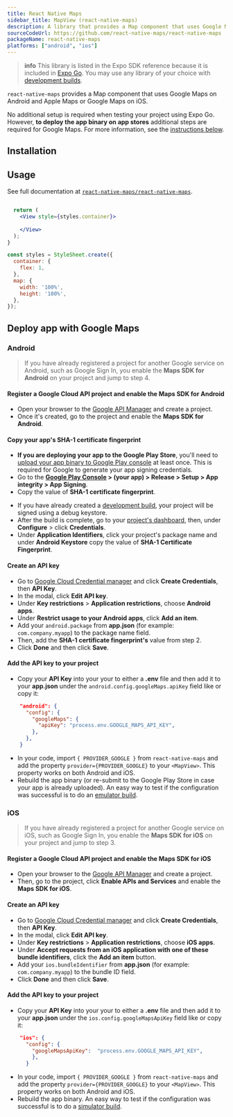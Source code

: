 ```yaml
---
title: React Native Maps
sidebar_title: MapView (react-native-maps)
description: A library that provides a Map component that uses Google Maps on Android and Apple Maps or Google Maps on iOS.
sourceCodeUrl: https://github.com/react-native-maps/react-native-maps
packageName: react-native-maps
platforms: ["android", "ios"]
---
```


> **info** This library is listed in the Expo SDK reference because it is included in [Expo Go](https://expo.dev/go). You may use any library of your choice with [development builds](/develop/development-builds/introduction/).

`react-native-maps` provides a Map component that uses Google Maps on Android and Apple Maps or Google Maps on iOS.

No additional setup is required when testing your project using Expo Go. However, **to deploy the app binary on app stores** additional steps are required for Google Maps. For more information, see the [instructions below](#deploy-app-with-google-maps).

## Installation

## Usage

See full documentation at [`react-native-maps/react-native-maps`](https://github.com/react-native-maps/react-native-maps).

```jsx

  return (
    <View style={styles.container}>
      
    </View>
  );
}

const styles = StyleSheet.create({
  container: {
    flex: 1,
  },
  map: {
    width: '100%',
    height: '100%',
  },
});
```

## Deploy app with Google Maps

### Android

> If you have already registered a project for another Google service on Android, such as Google Sign In, you enable the **Maps SDK for Android** on your project and jump to step 4.

#### Register a Google Cloud API project and enable the Maps SDK for Android

- Open your browser to the [Google API Manager](https://console.developers.google.com/apis) and create a project.
- Once it's created, go to the project and enable the **Maps SDK for Android**.

#### Copy your app's SHA-1 certificate fingerprint

<Tabs>
<Tab label="For Google Play Store">

- **If you are deploying your app to the Google Play Store**, you'll need to [upload your app binary to Google Play console](/submit/android/) at least once. This is required for Google to generate your app signing credentials.
- Go to the **[Google Play Console](https://play.google.com/console) > (your app) > Release > Setup > App integrity > App Signing**.
- Copy the value of **SHA-1 certificate fingerprint**.

</Tab>

<Tab label="For development builds">

- If you have already created a [development build](/develop/development-builds/introduction/), your project will be signed using a debug keystore.
- After the build is complete, go to your [project's dashboard](https://expo.dev/accounts/[username]/projects/[project-name]), then, under **Configure** > click **Credentials**.
- Under **Application Identifiers**, click your project's package name and under **Android Keystore** copy the value of **SHA-1 Certificate Fingerprint**.

</Tab>

</Tabs>

#### Create an API key

- Go to [Google Cloud Credential manager](https://console.cloud.google.com/apis/credentials) and click **Create Credentials**, then **API Key**.
- In the modal, click **Edit API key**.
- Under **Key restrictions** > **Application restrictions**, choose **Android apps**.
- Under **Restrict usage to your Android apps**, click **Add an item**.
- Add your `android.package` from **app.json** (for example: `com.company.myapp`) to the package name field.
- Then, add the **SHA-1 certificate fingerprint's** value from step 2.
- Click **Done** and then click **Save**.

#### Add the API key to your project

- Copy your **API Key** into your your to either a **.env** file and then add it to your **app.json** under the `android.config.googleMaps.apiKey` field like or copy it:

```json
    "android": {
      "config": {
        "googleMaps": {
          "apiKey": "process.env.GOOGLE_MAPS_API_KEY",
        },
      },
    }
```

- In your code, import `{ PROVIDER_GOOGLE }` from `react-native-maps` and add the property `provider={PROVIDER_GOOGLE}` to your `<MapView>`. This property works on both Android and iOS.
- Rebuild the app binary (or re-submit to the Google Play Store in case your app is already uploaded). An easy way to test if the configuration was successful is to do an [emulator build](/develop/development-builds/create-a-build/#create-a-development-build-for-emulatorsimulator).

### iOS

> If you have already registered a project for another Google service on iOS, such as Google Sign In, you enable the **Maps SDK for iOS** on your project and jump to step 3.

#### Register a Google Cloud API project and enable the Maps SDK for iOS

- Open your browser to the [Google API Manager](https://console.developers.google.com/apis) and create a project.
- Then, go to the project, click **Enable APIs and Services** and enable the **Maps SDK for iOS**.

#### Create an API key

- Go to [Google Cloud Credential manager](https://console.cloud.google.com/apis/credentials) and click **Create Credentials**, then **API Key**.
- In the modal, click **Edit API key**.
- Under **Key restrictions** > **Application restrictions**, choose **iOS apps**.
- Under **Accept requests from an iOS application with one of these bundle identifiers**, click the **Add an item** button.
- Add your `ios.bundleIdentifier` from **app.json** (for example: `com.company.myapp`) to the bundle ID field.
- Click **Done** and then click **Save**.

#### Add the API key to your project

- Copy your **API Key** into your your to either a **.env** file and then add it to your **app.json** under the `ios.config.googleMapsApiKey` field like or copy it:

```json
    "ios": {
      "config": {
        "googleMapsApiKey":  "process.env.GOOGLE_MAPS_API_KEY",
        },
      }
```

- In your code, import `{ PROVIDER_GOOGLE }` from `react-native-maps` and add the property `provider={PROVIDER_GOOGLE}` to your `<MapView>`. This property works on both Android and iOS.
- Rebuild the app binary. An easy way to test if the configuration was successful is to do a [simulator build](/develop/development-builds/create-a-build/#create-a-development-build-for-emulatorsimulator).